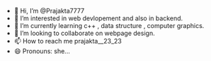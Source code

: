 - 👋 Hi, I’m @Prajakta7777
- 👀 I’m interested in web devlopement and also in backend.
- 🌱 I’m currently learning c++ , data structure , computer graphics.
- 💞️ I’m looking to collaborate on webpage design.
- 📫 How to reach me prajakta__23_23
- 😄 Pronouns: she...



